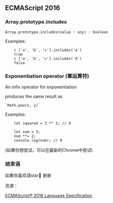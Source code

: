 ## ECMAScript 2016

### Array.prototype.includes

`Array.prototype.includes(value : any) : boolean`

Examples:

```
    > ['a', 'b', 'c'].includes('a')
    true
    > ['a', 'b', 'c'].includes('d')
    false
```

### Exponentiation operator (幂运算符)

An infix operator for exponentiation

produces the same result as

    `Math.pow(x, y)`

Examples:
```
    let squared = 3 ** 2; // 9

    let num = 3;
    num **= 2;
    console.log(num); // 9

```

(如果你想尝试，可以在最新的Chrome中尝试)

### 结束语

如果你喜欢请star🌟 谢谢

资源：

[ECMAScript® 2016 Language Specification](http://www.ecma-international.org/ecma-262/7.0/)

